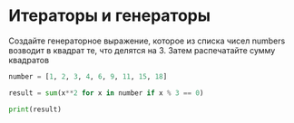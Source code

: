 # Итераторы и генераторы

Создайте генераторное выражение, которое из списка чисел numbers возводит в квадрат те, что делятся на 3. Затем распечатайте сумму квадратов

```PYTHON
number = [1, 2, 3, 4, 6, 9, 11, 15, 18]

result = sum(x**2 for x in number if x % 3 == 0)

print(result)
```
